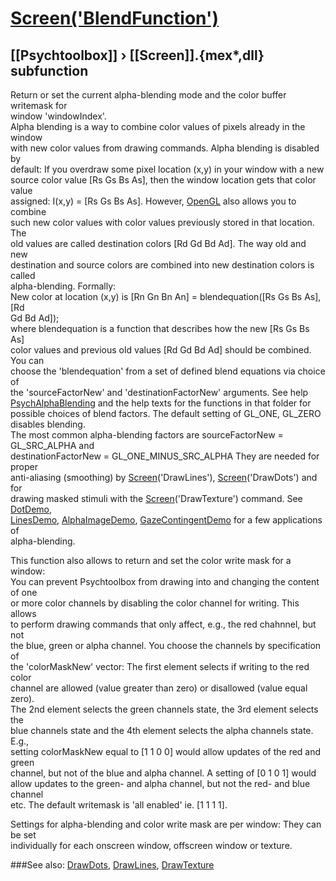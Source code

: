 # [Screen('BlendFunction')](Screen-BlendFunction) 
## [[Psychtoolbox]] &#8250; [[Screen]].{mex*,dll} subfunction


Return or set the current alpha-blending mode and the color buffer writemask for  
window 'windowIndex'.  
Alpha blending is a way to combine color values of pixels already in the window  
with new color values from drawing commands. Alpha blending is disabled by  
default: If you overdraw some pixel location (x,y) in your window with a new  
source color value [Rs Gs Bs As], then the window location gets that color value  
assigned: I(x,y) = [Rs Gs Bs As]. However, [OpenGL](OpenGL) also allows you to combine  
such new color values with color values previously stored in that location. The  
old values are called destination colors [Rd Gd Bd Ad]. The way old and new  
destination and source colors are combined into new destination colors is called  
alpha-blending. Formally:  
New color at location (x,y) is [Rn Gn Bn An] = blendequation([Rs Gs Bs As], [Rd  
Gd Bd Ad]);  
 where blendequation is a function that describes how the new [Rs Gs Bs As]  
color values and previous old values [Rd Gd Bd Ad] should be combined. You can  
choose the 'blendequation' from a set of defined blend equations via choice of  
the 'sourceFactorNew' and 'destinationFactorNew' arguments. See help  
[PsychAlphaBlending](PsychAlphaBlending) and the help texts for the functions in that folder for  
possible choices of blend factors. The default setting of GL\_ONE, GL\_ZERO  
disables blending.  
The most common alpha-blending factors are sourceFactorNew = GL\_SRC\_ALPHA and  
destinationFactorNew = GL\_ONE\_MINUS\_SRC\_ALPHA They are needed for proper  
anti-aliasing (smoothing) by [Screen](Screen)('DrawLines'), [Screen](Screen)('DrawDots') and for  
drawing masked stimuli with the [Screen](Screen)('DrawTexture') command. See [DotDemo](DotDemo),  
[LinesDemo](LinesDemo), [AlphaImageDemo](AlphaImageDemo), [GazeContingentDemo](GazeContingentDemo) for a few applications of  
alpha-blending.  
  
This function also allows to return and set the color write mask for a window:  
You can prevent Psychtoolbox from drawing into and changing the content of one  
or more color channels by disabling the color channel for writing. This allows  
to perform drawing commands that only affect, e.g., the red chahnnel, but not  
the blue, green or alpha channel. You choose the channels by specification of  
the 'colorMaskNew' vector: The first element selects if writing to the red color  
channel are allowed (value greater than zero) or disallowed (value equal zero).  
The 2nd element selects the green channels state, the 3rd element selects the  
blue channels state and the 4th element selects the alpha channels state. E.g.,  
setting colorMaskNew equal to [1 1 0 0] would allow updates of the red and green  
channel, but not of the blue and alpha channel. A setting of [0 1 0 1] would  
allow updates to the green- and alpha channel, but not the red- and blue channel  
etc. The default writemask is 'all enabled' ie. [1 1 1 1].  
  
Settings for alpha-blending and color write mask are per window: They can be set  
individually for each onscreen window, offscreen window or texture.   


###See also:
[DrawDots](Screen-DrawDots), [DrawLines](Screen-DrawLines), [DrawTexture](Screen-DrawTexture)
